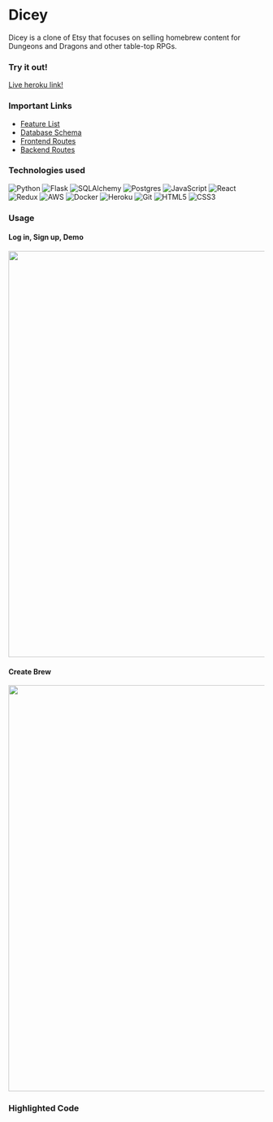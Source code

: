 # Dicey 
Dicey is a clone of Etsy that focuses on selling homebrew content for Dungeons and Dragons and other table-top RPGs.

### Try it out!
[Live heroku link!](https://aa-dicey.herokuapp.com/)

### Important Links
* [Feature List](https://github.com/ShanFalk/Dicey/wiki/MVP-Feature-List)
* [Database Schema](https://github.com/ShanFalk/Dicey/wiki/Database-Schema)
* [Frontend Routes](https://github.com/ShanFalk/Dicey/wiki/Front-End-Routes)
* [Backend Routes](https://github.com/ShanFalk/Dicey/wiki/API-Routes)

### Technologies used
![Python](https://img.shields.io/badge/python-%2314354C.svg?&style=for-the-badge&logo=python&logoColor=white)
![Flask](https://img.shields.io/badge/flask-%23000.svg?&style=for-the-badge&logo=flask&logoColor=white)
![SQLAlchemy](https://img.shields.io/badge/SQLALCHEMY-800020?style=for-the-badge&logo=sqlalchemy&logoColor=white)
![Postgres](https://img.shields.io/badge/postgres-%23316192.svg?style=for-the-badge&logo=postgresql&logoColor=white)
![JavaScript](https://img.shields.io/badge/javascript-%23323330.svg?style=for-the-badge&logo=javascript&logoColor=%23F7DF1E)
![React](https://img.shields.io/badge/react-%2320232a.svg?style=for-the-badge&logo=react&logoColor=%2361DAFB)
![Redux](https://img.shields.io/badge/redux-%23593d88.svg?style=for-the-badge&logo=redux&logoColor=white)
![AWS](https://img.shields.io/badge/AWS-%23FF9900.svg?style=for-the-badge&logo=amazon-aws&logoColor=white)
![Docker](https://img.shields.io/badge/Docker-2CA5E0?style=for-the-badge&logo=docker&logoColor=white)
![Heroku](https://img.shields.io/badge/heroku-%23430098.svg?style=for-the-badge&logo=heroku&logoColor=white)
![Git](https://img.shields.io/badge/git-%23F05033.svg?style=for-the-badge&logo=git&logoColor=white)
![HTML5](https://img.shields.io/badge/html5-%23E34F26.svg?style=for-the-badge&logo=html5&logoColor=white)
![CSS3](https://img.shields.io/badge/css3-%231572B6.svg?style=for-the-badge&logo=css3&logoColor=white)

<h3>Usage</h3>

<h4>Log in, Sign up, Demo</h4>
<p align="center">
  <img src="https://user-images.githubusercontent.com/99137811/177155950-72c6976e-d9d0-460f-91b0-8d54169048bb.gif" width=800>
</p>

<h4>Create Brew</h4>
<p align="center">
  <img src="https://user-images.githubusercontent.com/99137811/177157152-053bb171-e086-431e-8050-434154921687.gif" width=800>
</p>


### Highlighted Code

